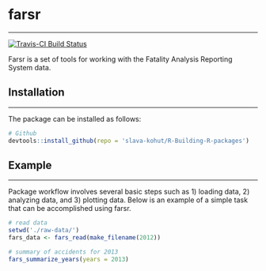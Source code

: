 # farsr

------

[![Travis-CI Build Status](https://travis-ci.org/slava-kohut/R-Building-R-packages.svg?branch=master)](https://travis-ci.org/slava-kohut/R-Building-R-packages)

Farsr is a set of tools for working with the Fatality Analysis Reporting System data.

## Installation

------

The package can be installed as follows:
``` r
# Github
devtools::install_github(repo = 'slava-kohut/R-Building-R-packages')  
```

## Example

------

Package workflow involves several basic steps such as 1) loading data, 2) analyzing data, and 3) plotting data.
Below is an example of a simple task that can be accomplished using farsr. 

``` r
# read data
setwd('./raw-data/')
fars_data <- fars_read(make_filename(2012))

# summary of accidents for 2013
fars_summarize_years(years = 2013)
```
